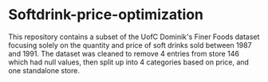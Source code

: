 # Softdrink-price-optimization
This repository contains a subset of the UofC Dominik's Finer Foods dataset focusing solely on the quantity and price of soft drinks sold between 1987 and 1991. The dataset was cleaned to remove 4 entries from store 146 which had null values, then split up into 4 categories based on price, and one standalone store.

